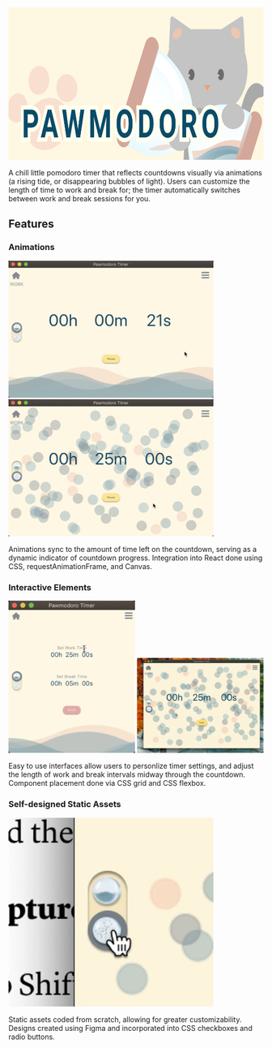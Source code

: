 <!-- ![Alt text](./readme_assets/cat_banner.png?raw=true "Pawmodoro Timer") -->
<img src="./readme_assets/cat_banner.png" height='300'/>

A chill little pomodoro timer that reflects countdowns visually via animations (a rising tide, or disappearing bubbles of light). Users can customize the length of time to work and break for; the timer automatically switches between work and break sessions for you.

## Features
<!-- --- -->

### Animations

<img src="./readme_assets/wave_animation.gif" width='405'/> <img src="./readme_assets/ball_animation.gif" width='405'/>

Animations sync to the amount of time left on the countdown, serving as a dynamic indicator of countdown progress. Integration into React done using CSS, requestAnimationFrame, and Canvas.

### Interactive Elements

<img src="./readme_assets/input_box.gif" width='250'/> <img src="./readme_assets/add_time.gif" width='250'/>

Easy to use interfaces allow users to personlize timer settings, and adjust the length of work and break intervals midway through the countdown. Component placement done via CSS grid and CSS flexbox.   

### Self-designed Static Assets

<img src="./readme_assets/animation_toggle.gif" width='405'/>

Static assets coded from scratch, allowing for greater customizability. Designs created using Figma and incorporated into CSS checkboxes and radio buttons. 







